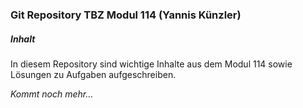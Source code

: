### Git Repository TBZ Modul 114 (Yannis Künzler)
##### Inhalt
In diesem Repository sind wichtige Inhalte aus dem Modul 114 sowie Lösungen zu Aufgaben aufgeschreiben.

*Kommt noch mehr...*
